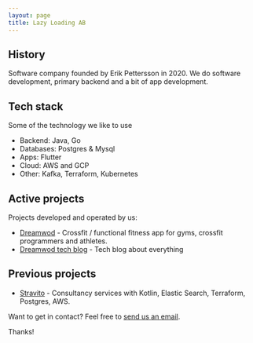 ```yaml
---
layout: page
title: Lazy Loading AB
---
```


## History

Software company founded by Erik Pettersson in 2020. We do software development, primary backend and a bit of app development. 

## Tech stack

Some of the technology we like to use

* Backend: Java, Go
* Databases: Postgres & Mysql
* Apps: Flutter
* Cloud: AWS and GCP
* Other: Kafka, Terraform, Kubernetes

## Active projects

Projects developed and operated by us:

* [Dreamwod](https://www.dreamwod.app) - Crossfit / functional fitness app for gyms, crossfit programmers and athletes.  
* [Dreamwod tech blog](https://medium.com/dreamwod-tech) - Tech blog about everything 

## Previous projects
* [Stravito](https://www.stravito.com) - Consultancy services with Kotlin, Elastic Search, Terraform, Postgres, AWS. 

Want to get in contact? Feel free to [send us an email](mailto:erik@lazyloading.se).

Thanks!
